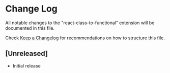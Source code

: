 # Change Log

All notable changes to the "react-class-to-functional" extension will be documented in this file.

Check [Keep a Changelog](http://keepachangelog.com/) for recommendations on how to structure this file.

## [Unreleased]

- Initial release